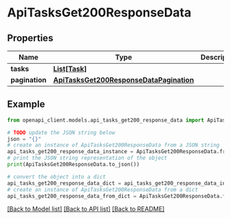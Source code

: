 # ApiTasksGet200ResponseData


## Properties

Name | Type | Description | Notes
------------ | ------------- | ------------- | -------------
**tasks** | [**List[Task]**](Task.md) |  | [optional] 
**pagination** | [**ApiTasksGet200ResponseDataPagination**](ApiTasksGet200ResponseDataPagination.md) |  | [optional] 

## Example

```python
from openapi_client.models.api_tasks_get200_response_data import ApiTasksGet200ResponseData

# TODO update the JSON string below
json = "{}"
# create an instance of ApiTasksGet200ResponseData from a JSON string
api_tasks_get200_response_data_instance = ApiTasksGet200ResponseData.from_json(json)
# print the JSON string representation of the object
print(ApiTasksGet200ResponseData.to_json())

# convert the object into a dict
api_tasks_get200_response_data_dict = api_tasks_get200_response_data_instance.to_dict()
# create an instance of ApiTasksGet200ResponseData from a dict
api_tasks_get200_response_data_from_dict = ApiTasksGet200ResponseData.from_dict(api_tasks_get200_response_data_dict)
```
[[Back to Model list]](../README.md#documentation-for-models) [[Back to API list]](../README.md#documentation-for-api-endpoints) [[Back to README]](../README.md)



